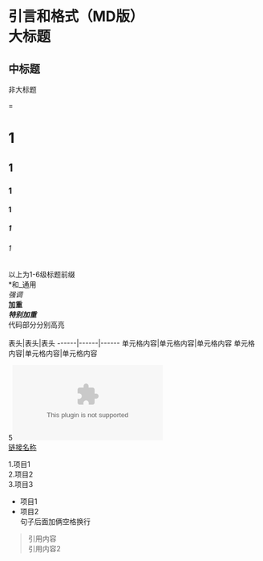 引言和格式（MD版）  
大标题  
=
中标题  
-
非大标题   

=

# 1  
## 1  
### 1  
#### 1  
##### 1  
###### 1  
以上为1-6级标题前缀  
*和_通用  
*强调*  
**加重**  
***特别加重***  
代码部分分别高亮  
<hello world>  
表头|表头|表头
------|------|------
单元格内容|单元格内容|单元格内容
单元格内容|单元格内容|单元格内容

5![图片名称](www.tupianwangzhi.com)  
[链接名称](www.lianjiewangzhi.com)  

1.项目1  
2.项目2  
3.项目3
 * 项目1
 * 项目2  
句子后面加俩空格换行
>引用内容  
>引用内容2